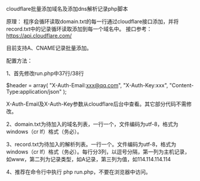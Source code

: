 cloudflare批量添加域名及添加dns解析记录php脚本

原理：
程序会循环读取domain.txt的每一行通过cloudflare接口添加，并将record.txt中的记录循环读取添加到每一个域名中。
接口参考：https://api.cloudflare.com/

目前支持A、CNAME记录批量添加。

配置方法：

1、首先修改run.php中37行/38行

$header = array(
    "X-Auth-Email:xxx@qq.com",
    "X-Auth-Key:xxx",
    "Content-Type:application/json"
);

X-Auth-Email及X-Auth-Key参数从cloudflare后台中查看。其它部分代码不需修改。

2、domain.txt为待加入的域名列表，一行一个，文件编码为utf-8，格式为windows（cr lf）格式（务必）。

3、record.txt为待加入的解析列表。一行一个。文件编码为utf-8，格式为windows（cr lf）格式（务必）。每行分3列，以逗号分隔，第一列为主机记录，如www，第二列为记录类型，如A记录，第三列为值，如114.114.114.114

4、推荐在命令行中执行 php run.php，不要在浏览器中访问。
